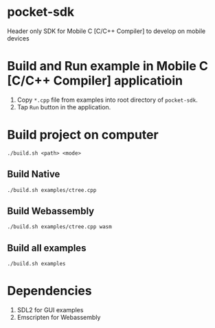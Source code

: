 # pocket-sdk
Header only SDK for Mobile C [C/C++ Compiler] to develop on mobile devices

# Build and Run example in Mobile C [C/C++ Compiler] applicatioin

1. Copy `*.cpp` file from examples into root directory of `pocket-sdk`.
2. Tap `Run` button in the application.

# Build project on computer
```./build.sh <path> <mode>```

## Build Native
```./build.sh examples/ctree.cpp```

## Build Webassembly
```./build.sh examples/ctree.cpp wasm```

## Build all examples
```./build.sh examples```

# Dependencies
1. SDL2 for GUI examples
2. Emscripten for Webassembly
